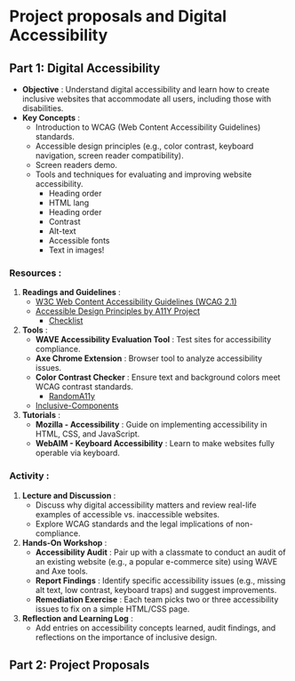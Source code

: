 # Project proposals and Digital Accessibility

## Part 1: Digital Accessibility

* **Objective** : Understand digital accessibility and learn how to create inclusive websites that accommodate all users, including those with disabilities.
* **Key Concepts** :
  * Introduction to WCAG (Web Content Accessibility Guidelines) standards.
  * Accessible design principles (e.g., color contrast, keyboard navigation, screen reader compatibility).
  * Screen readers demo.
  * Tools and techniques for evaluating and improving website accessibility.
    * Heading order
    * HTML lang
    * Heading order
    * Contrast
    * Alt-text
    * Accessible fonts
    * Text in images!

### **Resources** :

1. **Readings and Guidelines** :
   * [W3C Web Content Accessibility Guidelines (WCAG 2.1)](https://www.w3.org/WAI/standards-guidelines/wcag/)
   * [Accessible Design Principles by A11Y Project](https://www.a11yproject.com/)
     * [Checklist](https://www.a11yproject.com/checklist/)
2. **Tools** :
   * **WAVE Accessibility Evaluation Tool** : Test sites for accessibility compliance.
   * **Axe Chrome Extension** : Browser tool to analyze accessibility issues.
   * **Color Contrast Checker** : Ensure text and background colors meet WCAG contrast standards.
     * [RandomA11y](https://randoma11y.com/)
   * [Inclusive-Components](https://inclusive-components.design/)
3. **Tutorials** :
   * **Mozilla - Accessibility** : Guide on implementing accessibility in HTML, CSS, and JavaScript.
   * **WebAIM - Keyboard Accessibility** : Learn to make websites fully operable via keyboard.

### **Activity** :

1. **Lecture and Discussion** :
   * Discuss why digital accessibility matters and review real-life examples of accessible vs. inaccessible websites.
   * Explore WCAG standards and the legal implications of non-compliance.
2. **Hands-On Workshop** :
   * **Accessibility Audit** : Pair up with a classmate to conduct an audit of an existing website (e.g., a popular e-commerce site) using WAVE and Axe tools.
   * **Report Findings** : Identify specific accessibility issues (e.g., missing alt text, low contrast, keyboard traps) and suggest improvements.
   * **Remediation Exercise** : Each team picks two or three accessibility issues to fix on a simple HTML/CSS page.
3. **Reflection and Learning Log** :
   * Add entries on accessibility concepts learned, audit findings, and reflections on the importance of inclusive design.

## Part 2: Project Proposals
